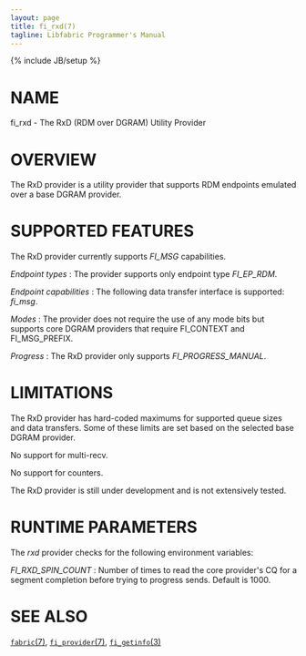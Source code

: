 ```yaml
---
layout: page
title: fi_rxd(7)
tagline: Libfabric Programmer's Manual
---
```

{% include JB/setup %}

# NAME

fi_rxd \- The RxD (RDM over DGRAM) Utility Provider

# OVERVIEW

The RxD provider is a utility provider that supports RDM endpoints
emulated over a base DGRAM provider.

# SUPPORTED FEATURES

The RxD provider currently supports *FI_MSG* capabilities.

*Endpoint types*
: The provider supports only endpoint type *FI_EP_RDM*.

*Endpoint capabilities* : The following data transfer interface is
supported: *fi_msg*.

*Modes*
: The provider does not require the use of any mode bits but supports
  core DGRAM providers that require FI_CONTEXT and FI_MSG_PREFIX.

*Progress*
: The RxD provider only supports *FI_PROGRESS_MANUAL*.

# LIMITATIONS

The RxD provider has hard-coded maximums for supported queue sizes and
data transfers. Some of these limits are set based on the selected
base DGRAM provider.

No support for multi-recv.

No support for counters.

The RxD provider is still under development and is not extensively
tested.

# RUNTIME PARAMETERS

The *rxd* provider checks for the following environment variables:

*FI_RXD_SPIN_COUNT*
: Number of times to read the core provider's CQ for a segment completion
  before trying to progress sends. Default is 1000.

# SEE ALSO

[`fabric`(7)](fabric.7.html),
[`fi_provider`(7)](fi_provider.7.html),
[`fi_getinfo`(3)](fi_getinfo.3.html)

